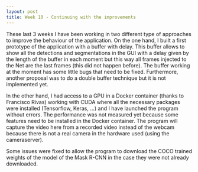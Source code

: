 ```yaml
---
layout: post
title: Week 10 - Continuing with the improvements
---
```


These last 3 weeks I have been working in two different type of approaches to improve the behaviour of the application. On the one hand, I built a first prototype of the application with a buffer with delay. This buffer allows to show all the detections and segmentations in the GUI with a delay given by the length of the buffer in each moment but this way all frames injected to the Net are the last frames (this did not happen before). The buffer working at the moment has some little bugs that need to be fixed. Furthermore, another proposal was to do a double buffer technique but it is not implemented yet.

In the other hand, I had access to a GPU in a Docker container (thanks to Francisco Rivas) working with CUDA where all the necessary packages were installed (Tensorflow, Keras, ...) and I have launched the program without errors. The performance was not measured yet because some features need to be installed in the Docker container. The program will capture the video here from a recorded video instead of the webcam because there is not a real camera in the hardware used (using the cameraserver).

Some issues were fixed to allow the program to download the COCO trained weights of the model of the Mask R-CNN in the case they were not already downloaded. 

